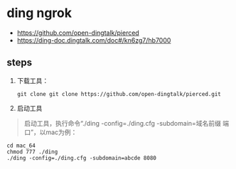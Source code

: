 # ding ngrok
- https://github.com/open-dingtalk/pierced
- https://ding-doc.dingtalk.com/doc#/kn6zg7/hb7000


## steps
1. 下载工具：
   ~~~
   git clone git clone https://github.com/open-dingtalk/pierced.git
   ~~~
2. 启动工具
> 启动工具，执行命令“./ding -config=./ding.cfg -subdomain=域名前缀 端口”，以mac为例：
  ~~~
  cd mac_64
  chmod 777 ./ding
  ./ding -config=./ding.cfg -subdomain=abcde 8080
  ~~~

